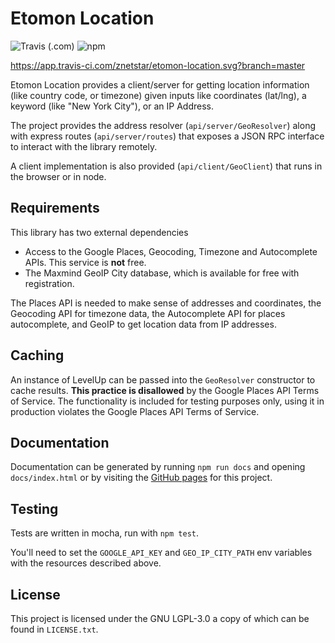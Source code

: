 # Etomon Location

![Travis (.com)](https://img.shields.io/travis/com/znetstar/etomon-location)
![npm](https://img.shields.io/npm/v/znetstar/etomon-location)

https://app.travis-ci.com/znetstar/etomon-location.svg?branch=master

Etomon Location provides a client/server for getting location information (like country code, or timezone) given inputs like
coordinates (lat/lng), a keyword (like "New York City"), or an IP Address.

The project provides the address resolver (`api/server/GeoResolver`) along with express routes (`api/server/routes`)
that exposes a JSON RPC interface to interact with the library remotely.

A client implementation is also provided (`api/client/GeoClient`) that runs in the browser or in node.

## Requirements

This library has two external dependencies
* Access to the Google Places, Geocoding, Timezone and Autocomplete APIs. This service is **not** free.
* The Maxmind GeoIP City database, which is available for free with registration.

The Places API is needed to make sense of addresses and coordinates, the Geocoding API for timezone data, the Autocomplete
API for places autocomplete, and GeoIP to get location data from IP addresses.

## Caching 

An instance of LevelUp can be passed into the `GeoResolver` constructor to cache results. **This practice is disallowed** 
by the Google Places API Terms of Service. The functionality is included for testing purposes only, using it in production
violates the Google Places API Terms of Service.

## Documentation

Documentation can be generated by running `npm run docs` and opening `docs/index.html` or by visiting the [GitHub pages](https://etomonusa.github.io/etomon-location/)
for this project.

## Testing

Tests are written in mocha, run with `npm test`.

You'll need to set the `GOOGLE_API_KEY` and `GEO_IP_CITY_PATH` env variables with the resources described above.

## License

This project is licensed under the GNU LGPL-3.0 a copy of which can be found in `LICENSE.txt`.
